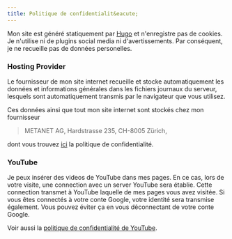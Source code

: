 ```yaml
---
title: Politique de confidentialit&eacute;
---
```

Mon site est g&eacute;n&eacute;r&eacute; statiquement par
[Hugo](https://gohugo.io) et n'enregistre pas de cookies.
Je n'utilise ni de plugins social media ni d'avertissements.
Par cons&eacute;quent, je ne recueille pas de donn&eacute;es
personelles.

### Hosting Provider
Le fournisseur de mon site internet recueille et stocke 
automatiquement les données et informations générales dans les fichiers journaux du serveur, lesquels sont automatiquement transmis par le navigateur que vous utilisez.

Ces donn&eacute;es ainsi que tout mon site internet sont stock&eacute;s chez
mon fournisseur

> METANET AG, Hardstrasse 235, CH-8005 Zürich,

 dont vous trouvez [ici](https://www.metanet.ch/about_metanet/rechtliches)
 la politique de confidentialit&eacute;.

### YouTube
Je peux ins&eacute;rer des videos de YouTube dans mes pages. En ce cas, lors
de votre visite, une connection avec un server YouTube sera &eacute;tablie.
Cette connection transmet &agrave; YouTube laquelle de mes pages vous avez
visit&eacute;e. Si vous &ecirc;tes connect&eacute;s &agrave; votre conte
Google, votre identit&eacute; sera transmise &eacute;galement. Vous pouvez
&eacute;viter &ccedil;a en vous d&eacute;connectant de votre conte Google.

Voir aussi la [politique de confidentialit&eacute; de YouTube](https://www.google.de/intl/fr/policies/privacy).
